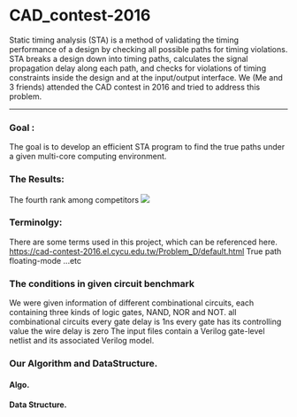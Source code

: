 # CAD_contest-2016

  Static timing analysis (STA) is a method of validating the timing performance of a design by checking all possible paths for timing violations.  STA breaks a design down into timing paths, calculates the signal propagation delay along each path, and checks for violations of timing constraints inside the design and at the input/output interface. We (Me and 3 friends) attended the CAD contest in 2016 and tried to address this problem.

-----

### Goal : 
  The goal is to develop an efficient STA program to find the true paths under a given multi-core computing environment.
  

### The Results:
The fourth rank among competitors
![](https://i.imgur.com/T8Wpgjm.png)

### Terminolgy:
There are some terms used in this project, which can be referenced here.
https://cad-contest-2016.el.cycu.edu.tw/Problem_D/default.html
True path
floating-mode
...etc


### The conditions in given circuit benchmark
We were given information of different combinational circuits, each containing three kinds of logic gates, NAND, NOR and NOT.
all combinational circuits
every gate delay is 1ns
every gate has its controlling value
the wire delay is zero
The input files contain a Verilog gate-level netlist and its associated Verilog model.

### Our Algorithm and DataStructure.

#### Algo.



#### Data Structure.


